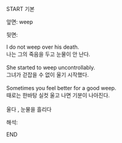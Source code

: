 START
기본

앞면:
weep


뒷면:
<div>I do not weep over his death. </div><div><div>나는 그의 죽음을 두고 눈물이 안 난다.</div></div><div><br></div><div><div>She started to weep uncontrollably. </div><div><div>그녀가 걷잡을 수 없이 울기 시작했다.</div></div></div><div><br></div><div><div>Sometimes you feel better for a good weep. </div><div><div>때로는 한바탕 실컷 울고 나면 기분이 나아진다.</div></div></div><div><br></div><div>울다 , 눈물을 흘리다</div>


해석:

END